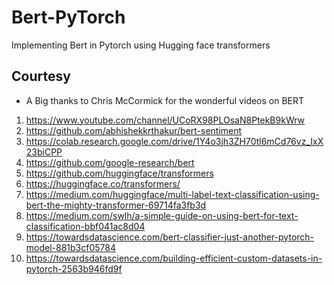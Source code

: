 # Bert-PyTorch
Implementing Bert in Pytorch using Hugging face transformers

## Courtesy
- A Big thanks to Chris McCormick for the wonderful videos on BERT

1. https://www.youtube.com/channel/UCoRX98PLOsaN8PtekB9kWrw
1. https://github.com/abhishekkrthakur/bert-sentiment
1. https://colab.research.google.com/drive/1Y4o3jh3ZH70tl6mCd76vz_IxX23biCPP
1. https://github.com/google-research/bert
1. https://github.com/huggingface/transformers
1. https://huggingface.co/transformers/
1. https://medium.com/huggingface/multi-label-text-classification-using-bert-the-mighty-transformer-69714fa3fb3d
1. https://medium.com/swlh/a-simple-guide-on-using-bert-for-text-classification-bbf041ac8d04
1. https://towardsdatascience.com/bert-classifier-just-another-pytorch-model-881b3cf05784
1. https://towardsdatascience.com/building-efficient-custom-datasets-in-pytorch-2563b946fd9f
